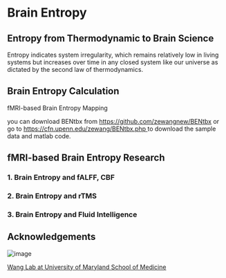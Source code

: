 <h1> Brain Entropy </h1>

<h2> Entropy from Thermodynamic to Brain Science </h2>

Entropy indicates system irregularity, which remains relatively low in living systems but increases over time in any closed system like our universe as dictated by the second law of thermodynamics.




<h2> Brain Entropy Calculation </h2>

fMRI-based Brain Entropy Mapping
<p>
you can download BENtbx from <a href="https://github.com/zewangnew/BENtbx">https://github.com/zewangnew/BENtbx</a> or go to  <a href="https://cfn.upenn.edu/zewang/BENtbx.php"> https://cfn.upenn.edu/zewang/BENtbx.php </a> to download the sample data and matlab code.
</p>


<h2> fMRI-based Brain Entropy Research </h2>

<h3>1. Brain Entropy and fALFF, CBF </h3>

<h3>2. Brain Entropy and rTMS </h3>


<h3>3. Brain Entropy and Fluid Intelligence </h3>


<h2> Acknowledgements </h2>

![image](https://user-images.githubusercontent.com/58476614/146124144-563dad66-536e-4eb0-ac8f-3f99ff5d1194.png)

 <a href="https://www.medschool.umaryland.edu/pi/Ze-Wang-PhD/"> Wang Lab at University of Maryland School of Medicine </a>

